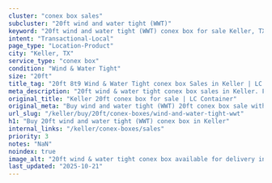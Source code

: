 ```yaml
---
cluster: "conex box sales"
subcluster: "20ft wind and water tight (WWT)"
keyword: "20ft wind and water tight (WWT) conex box for sale Keller, TX"
intent: "Transactional-Local"
page_type: "Location-Product"
city: "Keller, TX"
service_type: "conex box"
condition: "Wind & Water Tight"
size: "20ft"
title_tag: "20ft 8t9 Wind & Water Tight conex box Sales in Keller | LC Container"
meta_description: "20ft wind & water tight conex box sales in Keller. Fast delivery, competitive pricing. Serving conex boxes area. Quote ID: W7P. Call (214) 524-4168 for your free quote today."
original_title: "Keller 20ft conex box for sale | LC Container"
original_meta: "Buy wind and water tight (WWT) 20ft conex box sale with local delivery in Keller, TX. LC Container — local Since 2003. Request a fast quote today."
url_slug: "/keller/buy/20ft/conex-boxes/wind-and-water-tight-wwt"
h1: "Buy 20ft wind and water tight (WWT) conex box in Keller"
internal_links: "/keller/conex-boxes/sales"
priority: 3
notes: "NaN"
noindex: true
image_alt: "20ft wind & water tight conex box available for delivery in Keller"
last_updated: "2025-10-21"
---
```


<!-- TODO: Add unique city/inventory copy, images, and internal links here. -->

